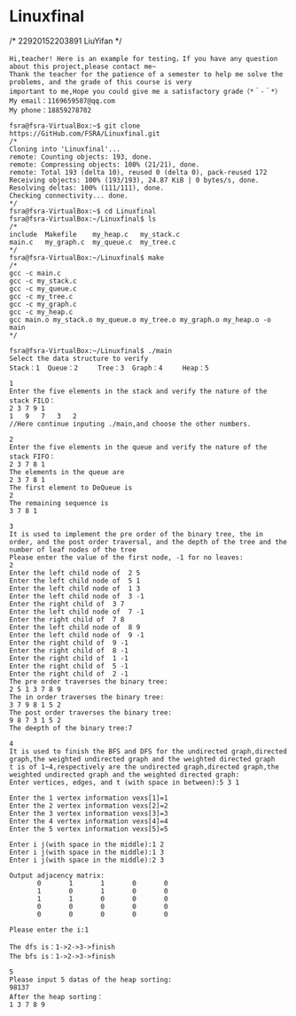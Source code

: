 # Linuxfinal
/* 22920152203891 LiuYifan */

    Hi,teacher! Here is an example for testing，If you have any question about this project,please contact me~ 
    Thank the teacher for the patience of a semester to help me solve the problems, and the grade of this course is very 
    important to me,Hope you could give me a satisfactory grade（*＾-＾*）
    My email：1169659587@qq.com
    My phone：18859278702
  
    fsra@fsra-VirtualBox:~$ git clone https://GitHub.com/FSRA/Linuxfinal.git
    /*
    Cloning into 'Linuxfinal'...
    remote: Counting objects: 193, done.
    remote: Compressing objects: 100% (21/21), done.
    remote: Total 193 (delta 10), reused 0 (delta 0), pack-reused 172
    Receiving objects: 100% (193/193), 24.87 KiB | 0 bytes/s, done.
    Resolving deltas: 100% (111/111), done.
    Checking connectivity... done.
    */
    fsra@fsra-VirtualBox:~$ cd Linuxfinal
    fsra@fsra-VirtualBox:~/Linuxfinal$ ls
    /*
    include  Makefile    my_heap.c   my_stack.c
    main.c   my_graph.c  my_queue.c  my_tree.c
    */
    fsra@fsra-VirtualBox:~/Linuxfinal$ make
    /*
    gcc -c main.c
    gcc -c my_stack.c
    gcc -c my_queue.c
    gcc -c my_tree.c
    gcc -c my_graph.c
    gcc -c my_heap.c
    gcc main.o my_stack.o my_queue.o my_tree.o my_graph.o my_heap.o -o main
    */

    fsra@fsra-VirtualBox:~/Linuxfinal$ ./main
    Select the data structure to verify
    Stack：1	 Queue：2	 Tree：3	 Graph：4	 Heap：5
    
    1 
    Enter the five elements in the stack and verify the nature of the stack FILO：
    2 3 7 9 1
    1	9	7	3	2	
    //Here continue inputing ./main,and choose the other numbers.
    
    2
    Enter the five elements in the queue and verify the nature of the stack FIFO：
    2 3 7 8 1
    The elements in the queue are
    2 3 7 8 1 
    The first element to DeQueue is
    2
    The remaining sequence is
    3 7 8 1
    
    3
    It is used to implement the pre order of the binary tree, the in order, and the post order traversal, and the depth of the tree and the number of leaf nodes of the tree
    Please enter the value of the first node, -1 for no leaves:
    2
    Enter the left child node of  2 5
    Enter the left child node of  5 1
    Enter the left child node of  1 3
    Enter the left child node of  3 -1
    Enter the right child of  3 7
    Enter the left child node of  7 -1
    Enter the right child of  7 8
    Enter the left child node of  8 9
    Enter the left child node of  9 -1
    Enter the right child of  9 -1
    Enter the right child of  8 -1
    Enter the right child of  1 -1
    Enter the right child of  5 -1
    Enter the right child of  2 -1
    The pre order traverses the binary tree:
    2 5 1 3 7 8 9 
    The in order traverses the binary tree:
    3 7 9 8 1 5 2 
    The post order traverses the binary tree:
    9 8 7 3 1 5 2 
    The deepth of the binary tree:7
    
    4
    It is used to finish the BFS and DFS for the undirected graph,directed graph,the weighted undirected graph and the weighted directed graph
    t is of 1~4,respectively are the undirected graph,directed graph,the weighted undirected graph and the weighted directed graph:
    Enter vertices, edges, and t (with space in between):5 3 1

    Enter the 1 vertex information vexs[1]=1
    Enter the 2 vertex information vexs[2]=2
    Enter the 3 vertex information vexs[3]=3
    Enter the 4 vertex information vexs[4]=4
    Enter the 5 vertex information vexs[5]=5

    Enter i j(with space in the middle):1 2
    Enter i j(with space in the middle):1 3
    Enter i j(with space in the middle):2 3

    Output adjacency matrix:
           0       1       1       0       0
           1       0       1       0       0
           1       1       0       0       0
           0       0       0       0       0
           0       0       0       0       0

    Please enter the i:1

    The dfs is：1->2->3->finish
    The bfs is：1->2->3->finish
    
    5
    Please input 5 datas of the heap sorting:
    98137
    After the heap sorting：
    1 3 7 8 9 

